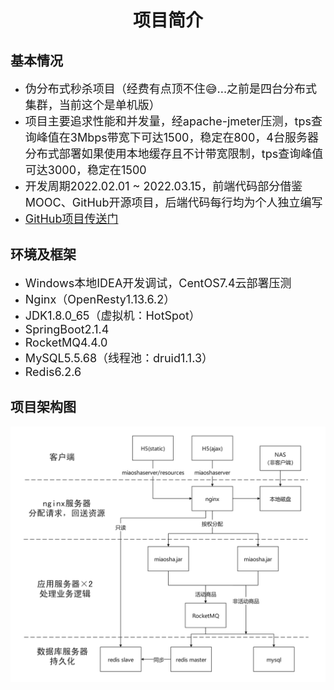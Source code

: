 <!DOCTYPE html>
<html lang="en">
<head>
    <meta charset="UTF-8">
</head>
<body>
<h1 style="text-align:center">项目简介</h1>
<h2>基本情况</h2>
<ul>
    <li><font size="4">伪分布式秒杀项目（经费有点顶不住😅...之前是四台分布式集群，当前这个是单机版）</font></li>
    <li><font size="4">项目主要追求性能和并发量，经apache-jmeter压测，tps查询峰值在3Mbps带宽下可达1500，稳定在800，4台服务器分布式部署如果使用本地缓存且不计带宽限制，tps查询峰值可达3000，稳定在1500</font>
    </li>
    <li><font size="4">开发周期2022.02.01 ~ 2022.03.15，前端代码部分借鉴MOOC、GitHub开源项目，后端代码每行均为个人独立编写</font></li>
    <li><a href="https://github.com/Y-hai/miaosha" target="_blank"><font size="4">GitHub项目传送门</font></a></li>
</ul>
<h2>环境及框架</h2>
<ul>
    <li><font size="4">Windows本地IDEA开发调试，CentOS7.4云部署压测</font></li>
    <li><font size="4">Nginx（OpenResty1.13.6.2）</font></li>
    <li><font size="4">JDK1.8.0_65（虚拟机：HotSpot）</font></li>
    <li><font size="4">SpringBoot2.1.4</font></li>
    <li><font size="4">RocketMQ4.4.0</font></li>
    <li><font size="4">MySQL5.5.68（线程池：druid1.1.3）</font></li>
    <li><font size="4">Redis6.2.6</font></li>
</ul>
<h2>项目架构图</h2>
<img src="./1.png" alt="图片或logo" title="logo" width="900" hight="900" />
</body>
</html>
